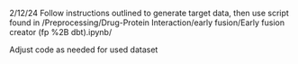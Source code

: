 2/12/24 Follow instructions outlined to generate target data, then use script found in /Preprocessing/Drug-Protein Interaction/early fusion/Early fusion creator (fp %2B dbt).ipynb/

Adjust code as needed for used dataset